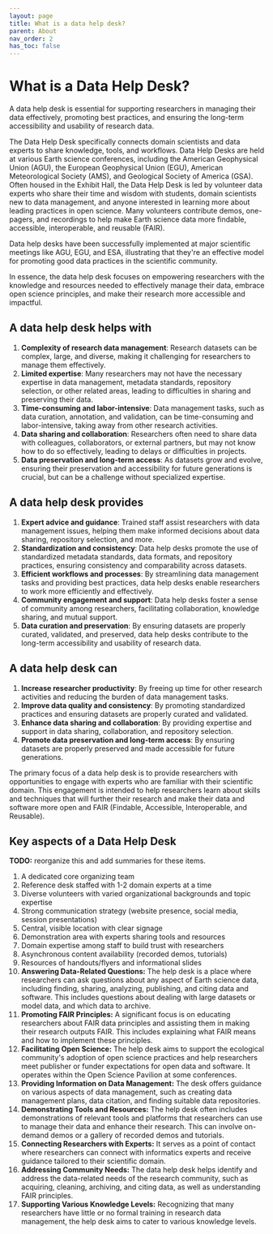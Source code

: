 ```yaml
---
layout: page
title: What is a data help desk?
parent: About
nav_order: 2
has_toc: false
---
```


# What is a Data Help Desk?

A data help desk is essential for supporting researchers in managing their data
effectively, promoting best practices, and ensuring the long-term accessibility
and usability of research data.

The Data Help Desk specifically connects domain scientists and data experts to
share knowledge, tools, and workflows. Data Help Desks are held at various Earth
science conferences, including the American Geophysical Union (AGU), the
European Geophysical Union (EGU), American Meteorological Society (AMS), and
Geological Society of America (GSA). Often housed in the Exhibit Hall, the Data
Help Desk is led by volunteer data experts who share their time and wisdom with
students, domain scientists new to data management, and anyone interested in
learning more about leading practices in open science. Many volunteers
contribute demos, one-pagers, and recordings to help make Earth science data
more findable, accessible, interoperable, and reusable (FAIR).

Data help desks have been successfully implemented at major scientific meetings
like AGU, EGU, and ESA, illustrating that they're an effective model for
promoting good data practices in the scientific community.

In essence, the data help desk focuses on empowering researchers with the
knowledge and resources needed to effectively manage their data, embrace open
science principles, and make their research more accessible and impactful.

## A data help desk helps with

1. **Complexity of research data management**: Research datasets can be complex,
   large, and diverse, making it challenging for researchers to manage them
   effectively.
1. **Limited expertise**: Many researchers may not have the necessary expertise
   in data management, metadata standards, repository selection, or other
   related areas, leading to difficulties in sharing and preserving their data.
1. **Time-consuming and labor-intensive**: Data management tasks, such as data
   curation, annotation, and validation, can be time-consuming and
   labor-intensive, taking away from other research activities.
1. **Data sharing and collaboration**: Researchers often need to share data with
   colleagues, collaborators, or external partners, but may not know how to do
   so effectively, leading to delays or difficulties in projects.
1. **Data preservation and long-term access**: As datasets grow and evolve,
   ensuring their preservation and accessibility for future generations is
   crucial, but can be a challenge without specialized expertise.

## A data help desk provides

1. **Expert advice and guidance**: Trained staff assist researchers with data
   management issues, helping them make informed decisions about data sharing,
   repository selection, and more.
1. **Standardization and consistency**: Data help desks promote the use of
   standardized metadata standards, data formats, and repository practices,
   ensuring consistency and comparability across datasets.
1. **Efficient workflows and processes**: By streamlining data management tasks
   and providing best practices, data help desks enable researchers to work more
   efficiently and effectively.
1. **Community engagement and support**: Data help desks foster a sense of
   community among researchers, facilitating collaboration, knowledge sharing,
   and mutual support.
1. **Data curation and preservation**: By ensuring datasets are properly
   curated, validated, and preserved, data help desks contribute to the
   long-term accessibility and usability of research data.

## A data help desk can

1. **Increase researcher productivity**: By freeing up time for other research
   activities and reducing the burden of data management tasks.
1. **Improve data quality and consistency**: By promoting standardized practices
   and ensuring datasets are properly curated and validated.
1. **Enhance data sharing and collaboration**: By providing expertise and
   support in data sharing, collaboration, and repository selection.
1. **Promote data preservation and long-term access**: By ensuring datasets are
   properly preserved and made accessible for future generations.

The primary focus of a data help desk is to provide researchers with
opportunities to engage with experts who are familiar with their scientific
domain. This engagement is intended to help researchers learn about skills and
techniques that will further their research and make their data and software
more open and FAIR (Findable, Accessible, Interoperable, and Reusable).

## Key aspects of a Data Help Desk

**TODO:** reorganize this and add summaries for these items.

1. A dedicated core organizing team
1. Reference desk staffed with 1-2 domain experts at a time
1. Diverse volunteers with varied organizational backgrounds and topic expertise
1. Strong communication strategy (website presence, social media, session
   presentations)
1. Central, visible location with clear signage
1. Demonstration area with experts sharing tools and resources
1. Domain expertise among staff to build trust with researchers
1. Asynchronous content availability (recorded demos, tutorials)
1. Resources of handouts/flyers and informational slides
1. **Answering Data-Related Questions:** The help desk is a place where
   researchers can ask questions about any aspect of Earth science data,
   including finding, sharing, analyzing, publishing, and citing data and
   software. This includes questions about dealing with large datasets or model
   data, and which data to archive.
1. **Promoting FAIR Principles:** A significant focus is on educating
   researchers about FAIR data principles and assisting them in making their
   research outputs FAIR. This includes explaining what FAIR means and how to
   implement these principles.
1. **Facilitating Open Science:** The help desk aims to support the ecological
   community's adoption of open science practices and help researchers meet
   publisher or funder expectations for open data and software. It operates
   within the Open Science Pavilion at some conferences.
1. **Providing Information on Data Management:** The desk offers guidance on
   various aspects of data management, such as creating data management plans,
   data citation, and finding suitable data repositories.
1. **Demonstrating Tools and Resources:** The help desk often includes
   demonstrations of relevant tools and platforms that researchers can use to
   manage their data and enhance their research. This can involve on-demand
   demos or a gallery of recorded demos and tutorials.
1. **Connecting Researchers with Experts:** It serves as a point of contact
   where researchers can connect with informatics experts and receive guidance
   tailored to their scientific domain.
1. **Addressing Community Needs:** The data help desk helps identify and address
   the data-related needs of the research community, such as acquiring,
   cleaning, archiving, and citing data, as well as understanding FAIR
   principles.
1. **Supporting Various Knowledge Levels:** Recognizing that many researchers
   have little or no formal training in research data management, the help desk
   aims to cater to various knowledge levels.
